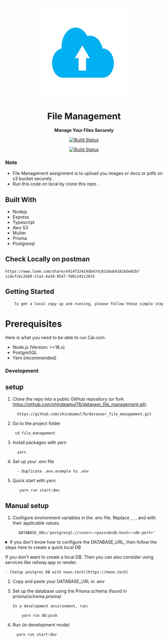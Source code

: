 

<div align="center">

  <img src="/assets/file-upload.png"  width="300" height="300" alt="File Management Image" />

  <h1>File Management</h1>

  <p>
    <strong>Manage Your Files Securely</strong>
  </p>

  <p>
    <a href="https://github.com/shindeamul76/"><img alt="Build Status" src="https://img.shields.io/badge/github-profile-blue" /></a>
  </p>
    <a href="#"><img alt="Build Status" src="https://img.shields.io/badge/File%20the%20Management-8A2BE2" /></a>
  </p>
</div>

### Note

- File Management assignment is to upload you images or docs or pdfs on s3 bucket securely .
- Run this code on local by clone this repo .

## Built With
- Nodejs
- Express
- Typescript
- Aws S3
- Multer
- Prisma
- Postgresql


## Check Locally on postman

    https://www.loom.com/share/e914f32414db47dc8316ab91816de02b?sid=fcbc2b89-21a3-4a3d-9547-fd0c241c2015


## Getting Started

```bash
    To get a local copy up and running, please follow these simple steps.
```

# Prerequisites

Here is what you need to be able to run Cal.com.

- Node.js (Version: >=18.x)
- PostgreSQL
- Yarn (recommended)

### Development

## setup


1. Clone the repo into a public GitHub repository (or fork https://github.com/shindeamul76/dataseer_file_management.git).


         https://github.com/shindeamul76/dataseer_file_management.git

2. Go to the project folder

        cd file_management

3. Install packages with yarn

         yarn

4. Set up your .env file
  
         - Duplicate .env.example to .env

5. Quick start with yarn 

          yarn run start:dev



## Manual setup

1. Configure environment variables in the .env file. Replace <user>, <pass>, <db-host>, and <db-port> with their applicable values

```
      DATABASE_URL='postgresql://<user>:<pass>@<db-host>:<db-port>'
```

<details>

<summary>If you don't know how to configure the DATABASE_URL, then follow the steps here to create a quick local DB</summary>

### Local DB

     [Download](https://www.postgresql.org/download/) and install postgres in your local (if you don't have it already). 

     Create your own local db by executing createDB <DB name>

    Now open your psql shell with the DB you created: psql -h localhost -U postgres -d <DB name>

    Inside the psql shell execute \conninfo. And you will get the following info.
       https://user-images.githubusercontent.com/39329182/236612291-51d87f69-6dc1-4a23-bf4d-1ca1754e0a35.png

Now extract all the info and add it to your DATABASE_URL. The url would look something like this
        `postgresql://postgres:postgres@localhost:5432/Your-DB-Name`

</details>

If you don't want to create a local DB. Then you can also consider using services like railway.app or render.

    - [Setup postgres DB with neon.tech](https://neon.tech)


2. Copy and paste your DATABASE_URL in .env

3. Set up the database using the Prisma schema (found in prisma/schema.prisma)
   
       In a development environment, run:

   ```
       yarn run db:push
   ```

4. Run (in development mode)

```
     yarn run start:dev
```